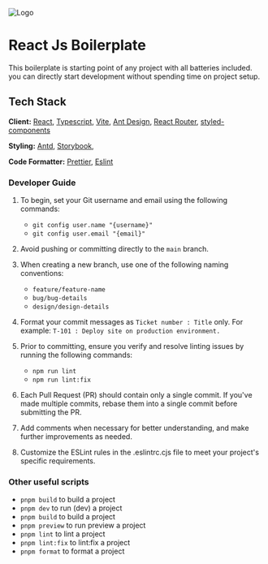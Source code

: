 ![Logo](https://www.simform.com/wp-content/uploads/2022/12/logo.svg)
# React Js Boilerplate
This boilerplate is starting point of any project with all batteries included. you can directly start development without spending time on project setup.
## Tech Stack
**Client:** [React](react.dev), [Typescript](https://www.typescriptlang.org), [Vite](https://vitejs.dev/), [Ant Design](https://ant.design/), [React Router](https://reactrouter.com/en/main), [styled-components](https://styled-components.com/)
 

**Styling:** [Antd](https://ant.design/), [Storybook](https://storybook.js.org/), 

**Code Formatter:** [Prettier](https://prettier.io/),   [Eslint](https://eslint.org/) 


### Developer Guide

1. To begin, set your Git username and email using the following commands:
   - `git config user.name "{username}"`
   - `git config user.email "{email}"`

2. Avoid pushing or committing directly to the `main` branch.

3. When creating a new branch, use one of the following naming conventions:
   - `feature/feature-name`
   - `bug/bug-details`
   - `design/design-details`

4. Format your commit messages as `Ticket number : Title` only. For example: `T-101 : Deploy site on production environment.`

5. Prior to committing, ensure you verify and resolve linting issues by running the following commands:
   - `npm run lint`
   - `npm run lint:fix`

6. Each Pull Request (PR) should contain only a single commit. If you've made multiple commits, rebase them into a single commit before submitting the PR.

7. Add comments when necessary for better understanding, and make further improvements as needed.

8. Customize the ESLint rules in the .eslintrc.cjs file to meet your project's specific requirements.

### Other useful scripts
- `pnpm build` to build a project
- `pnpm dev` to run (dev) a project
- `pnpm build` to build a project
- `pnpm preview` to run preview a project
- `pnpm lint` to lint a project 
 - `pnpm lint:fix` to lint:fix a project
- `pnpm format` to format a project